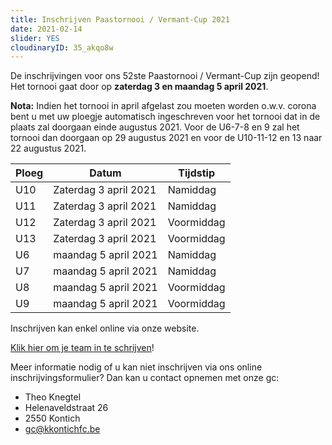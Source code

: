 ```yaml
---
title: Inschrijven Paastornooi / Vermant-Cup 2021
date: 2021-02-14
slider: YES
cloudinaryID: 35_akqo8w
---
```

De inschrijvingen voor ons 52ste Paastornooi / Vermant-Cup zijn geopend! Het tornooi gaat door op **zaterdag 3 en maandag 5 april 2021**.

**Nota:**
Indien het tornooi in april afgelast zou moeten worden o.w.v. corona bent u met uw ploegje automatisch ingeschreven voor het tornooi dat in de plaats zal doorgaan einde augustus 2021. Voor de U6-7-8 en 9 zal het tornooi dan doorgaan op 29 augustus 2021 en voor de U10-11-12 en 13 naar 22 augustus 2021.

| Ploeg | Datum                 | Tijdstip   |
|-------|-----------------------|------------|
| U10   | Zaterdag 3 april 2021 | Namiddag   |
| U11   | Zaterdag 3 april 2021 | Namiddag   |
| U12   | Zaterdag 3 april 2021 | Voormiddag |
| U13   | Zaterdag 3 april 2021 | Voormiddag |
| U6    | maandag 5 april 2021  | Namiddag   |
| U7    | maandag 5 april 2021  | Namiddag   |
| U8    | maandag 5 april 2021  | Voormiddag |
| U9    | maandag 5 april 2021  | Voormiddag |

Inschrijven kan enkel online via onze website.

[Klik hier om je team in te schrijven](https://www.kkontichfc.be/jeugd/vermant-cup/online-registratie/ "Klik hier om je team in te schrijven")!

Meer informatie nodig of u kan niet inschrijven via ons online inschrijvingsformulier? Dan kan u contact opnemen met onze gc:
- Theo Knegtel
- Helenaveldstraat 26
- 2550 Kontich
- gc@kkontichfc.be
